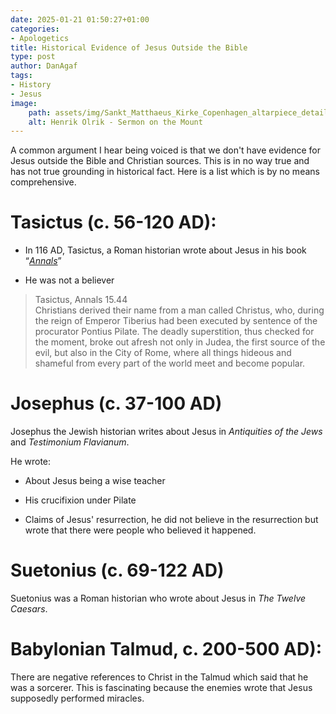 ```yaml
---
date: 2025-01-21 01:50:27+01:00
categories:
- Apologetics
title: Historical Evidence of Jesus Outside the Bible
type: post
author: DanAgaf
tags:
- History
- Jesus
image:
    path: assets/img/Sankt_Matthaeus_Kirke_Copenhagen_altarpiece_detail1.jpg
    alt: Henrik Olrik - Sermon on the Mount
---
```



A common argument I hear being voiced is that we don't have evidence for Jesus outside the Bible and Christian sources. This is in no way true and has not true grounding in historical fact. Here is a list which is by no means comprehensive.




# Tasictus (c. 56-120 AD):




- In 116 AD, Tasictus, a Roman historian wrote about Jesus in his book “*[Annals](https://penelope.uchicago.edu/Thayer/E/Roman/Texts/Tacitus/Annals/15B*.html#note28)*”

- He was not a believer





> Tasictus, Annals 15.44  
> Christians derived their name from a man called Christus, who, during the reign of Emperor Tiberius had been executed by sentence of the procurator Pontius Pilate. The deadly superstition, thus checked for the moment, broke out afresh not only in Judea, the first source of the evil, but also in the City of Rome, where all things hideous and shameful from every part of the world meet and become popular.




# Josephus (c. 37-100 AD)




Josephus the Jewish historian writes about Jesus in *Antiquities of the Jews* and *Testimonium Flavianum*.




He wrote:




- About Jesus being a wise teacher

- His crucifixion under Pilate

- Claims of Jesus' resurrection, he did not believe in the resurrection but wrote that there were people who believed it happened.




# Suetonius (c. 69-122 AD)




Suetonius was a Roman historian who wrote about Jesus in *The Twelve Caesars*.




# Babylonian Talmud, c. 200-500 AD):




There are negative references to Christ in the Talmud which said that he was a sorcerer. This is fascinating because the enemies wrote that Jesus supposedly performed miracles.


